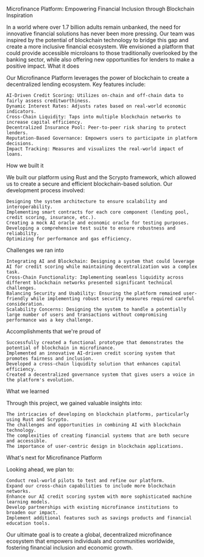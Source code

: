Microfinance Platform: Empowering Financial Inclusion through Blockchain
Inspiration

In a world where over 1.7 billion adults remain unbanked, the need for innovative financial solutions has never been more pressing. Our team was inspired by the potential of blockchain technology to bridge this gap and create a more inclusive financial ecosystem. We envisioned a platform that could provide accessible microloans to those traditionally overlooked by the banking sector, while also offering new opportunities for lenders to make a positive impact.
What it does

Our Microfinance Platform leverages the power of blockchain to create a decentralized lending ecosystem. Key features include:

    AI-Driven Credit Scoring: Utilizes on-chain and off-chain data to fairly assess creditworthiness.
    Dynamic Interest Rates: Adjusts rates based on real-world economic indicators.
    Cross-Chain Liquidity: Taps into multiple blockchain networks to increase capital efficiency.
    Decentralized Insurance Pool: Peer-to-peer risk sharing to protect lenders.
    Reputation-Based Governance: Empowers users to participate in platform decisions.
    Impact Tracking: Measures and visualizes the real-world impact of loans.

How we built it

We built our platform using Rust and the Scrypto framework, which allowed us to create a secure and efficient blockchain-based solution. Our development process involved:

    Designing the system architecture to ensure scalability and interoperability.
    Implementing smart contracts for each core component (lending pool, credit scoring, insurance, etc.).
    Creating a mock AI oracle and economic oracle for testing purposes.
    Developing a comprehensive test suite to ensure robustness and reliability.
    Optimizing for performance and gas efficiency.


Challenges we ran into

    Integrating AI and Blockchain: Designing a system that could leverage AI for credit scoring while maintaining decentralization was a complex task.
    Cross-Chain Functionality: Implementing seamless liquidity across different blockchain networks presented significant technical challenges.
    Balancing Security and Usability: Ensuring the platform remained user-friendly while implementing robust security measures required careful consideration.
    Scalability Concerns: Designing the system to handle a potentially large number of users and transactions without compromising performance was a key challenge.

Accomplishments that we're proud of

    Successfully created a functional prototype that demonstrates the potential of blockchain in microfinance.
    Implemented an innovative AI-driven credit scoring system that promotes fairness and inclusion.
    Developed a cross-chain liquidity solution that enhances capital efficiency.
    Created a decentralized governance system that gives users a voice in the platform's evolution.

What we learned

Through this project, we gained valuable insights into:

    The intricacies of developing on blockchain platforms, particularly using Rust and Scrypto.
    The challenges and opportunities in combining AI with blockchain technology.
    The complexities of creating financial systems that are both secure and accessible.
    The importance of user-centric design in blockchain applications.

What's next for Microfinance Platform

Looking ahead, we plan to:

    Conduct real-world pilots to test and refine our platform.
    Expand our cross-chain capabilities to include more blockchain networks.
    Enhance our AI credit scoring system with more sophisticated machine learning models.
    Develop partnerships with existing microfinance institutions to broaden our impact.
    Implement additional features such as savings products and financial education tools.

Our ultimate goal is to create a global, decentralized microfinance ecosystem that empowers individuals and communities worldwide, fostering financial inclusion and economic growth.
